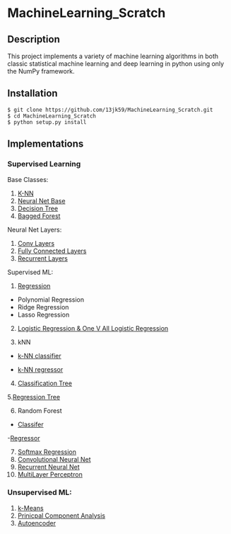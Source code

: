 # MachineLearning_Scratch

## Description
This project implements a variety of machine learning algorithms in both classic statistical machine learning
and deep learning in python using only the NumPy framework. 

## Installation 
```
$ git clone https://github.com/13jk59/MachineLearning_Scratch.git
$ cd MachineLearning_Scratch
$ python setup.py install
```

## Implementations 
### Supervised Learning 
Base Classes:
1. [K-NN](https://github.com/13jk59/MachineLearning_Scratch/blob/master/ML_algorithms/Supervised_Learning/Base_Classes/kNearestNeighbours_baseClass.py)
2. [Neural Net Base](https://github.com/13jk59/MachineLearning_Scratch/blob/master/ML_algorithms/Neural_Net_Util/NeuralNetwork_Base.py)
3. [Decision Tree](https://github.com/13jk59/MachineLearning_Scratch/blob/master/ML_algorithms/Supervised_Learning/Base_Classes/DecisionTree.py)
4. [Bagged Forest](https://github.com/13jk59/MachineLearning_Scratch/blob/master/ML_algorithms/Supervised_Learning/Base_Classes/BaggedForest.py)

Neural Net Layers:
1. [Conv Layers](https://github.com/13jk59/MachineLearning_Scratch/blob/master/ML_algorithms/Neural_Net_Util/ConvolutionalLayers.py)
2. [Fully Connected Layers](https://github.com/13jk59/MachineLearning_Scratch/blob/master/ML_algorithms/Neural_Net_Util/NeuralNet_Layers.py)
3. [Recurrent Layers](https://github.com/13jk59/MachineLearning_Scratch/blob/master/ML_algorithms/Neural_Net_Util/RecurrentNetLayers.py)

Supervised ML:
1. [Regression](https://github.com/13jk59/MachineLearning_Scratch/blob/master/ML_algorithms/Supervised_Learning/Regression/Linear_Regression.py)
- Polynomial Regression
- Ridge Regression
- Lasso Regression
2. [Logistic Regression & One V All Logistic Regression](https://github.com/13jk59/MachineLearning_Scratch/blob/master/ML_algorithms/Supervised_Learning/Classifiers/Logistic_Regression.py)

3. kNN
- [k-NN classifier](https://github.com/13jk59/MachineLearning_Scratch/blob/master/ML_algorithms/Supervised_Learning/Classifiers/kNN_classifier.py)

- [k-NN regressor](https://github.com/13jk59/MachineLearning_Scratch/blob/master/ML_algorithms/Supervised_Learning/Regression/kNN_regressor.py)

4. [Classification Tree](https://github.com/13jk59/MachineLearning_Scratch/blob/master/ML_algorithms/Supervised_Learning/Classifiers/classificationTree.py) 

5.[Regression Tree](https://github.com/13jk59/MachineLearning_Scratch/blob/master/ML_algorithms/Supervised_Learning/Regression/RegressionTree.py)

6. Random Forest
- [Classifer](https://github.com/13jk59/MachineLearning_Scratch/blob/master/ML_algorithms/Supervised_Learning/Classifiers/RandomForestClassifier.py)

-[Regressor](https://github.com/13jk59/MachineLearning_Scratch/blob/master/ML_algorithms/Supervised_Learning/Regression/RandomForestRegressor.py)

7. [Softmax Regression](https://github.com/13jk59/MachineLearning_Scratch/blob/master/ML_algorithms/Supervised_Learning/Classifiers/SoftmaxRegression.py)
8. [Convolutional Neural Net](https://github.com/13jk59/MachineLearning_Scratch/blob/master/ML_algorithms/Supervised_Learning/Classifiers/ConvolutionalNeuralNet.py)
9. [Recurrent Neural Net](https://github.com/13jk59/MachineLearning_Scratch/blob/master/ML_algorithms/Supervised_Learning/Classifiers/RecurrentNet_languageModel.py)
10. [MultiLayer Perceptron](https://github.com/13jk59/MachineLearning_Scratch/blob/master/ML_algorithms/Supervised_Learning/Classifiers/MultiLayerPerceptron.py)

### Unsupervised ML:
1. [k-Means](https://github.com/13jk59/MachineLearning_Scratch/blob/master/ML_algorithms/Unsupervised_Learning/K-Means.py)
2. [Prinicpal Component Analysis](https://github.com/13jk59/MachineLearning_Scratch/blob/master/ML_algorithms/Unsupervised_Learning/PCA.py)
3. [Autoencoder](https://github.com/13jk59/MachineLearning_Scratch/blob/master/ML_algorithms/Unsupervised_Learning/AutoEncoder.py)
